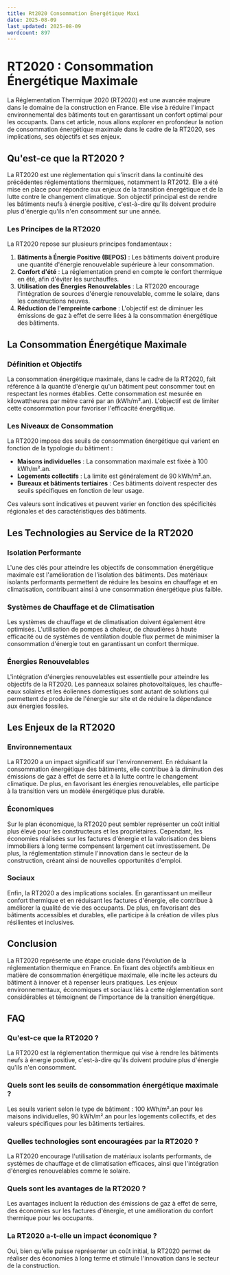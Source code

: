 ```yaml
---
title: Rt2020 Consommation Énergétique Maxi
date: 2025-08-09
last_updated: 2025-08-09
wordcount: 897
---
```


# RT2020 : Consommation Énergétique Maximale

La Réglementation Thermique 2020 (RT2020) est une avancée majeure dans le domaine de la construction en France. Elle vise à réduire l'impact environnemental des bâtiments tout en garantissant un confort optimal pour les occupants. Dans cet article, nous allons explorer en profondeur la notion de consommation énergétique maximale dans le cadre de la RT2020, ses implications, ses objectifs et ses enjeux.

## Qu'est-ce que la RT2020 ?

La RT2020 est une réglementation qui s'inscrit dans la continuité des précédentes réglementations thermiques, notamment la RT2012. Elle a été mise en place pour répondre aux enjeux de la transition énergétique et de la lutte contre le changement climatique. Son objectif principal est de rendre les bâtiments neufs à énergie positive, c'est-à-dire qu'ils doivent produire plus d'énergie qu'ils n'en consomment sur une année.

### Les Principes de la RT2020

La RT2020 repose sur plusieurs principes fondamentaux :

1. **Bâtiments à Énergie Positive (BEPOS)** : Les bâtiments doivent produire une quantité d'énergie renouvelable supérieure à leur consommation.
2. **Confort d'été** : La réglementation prend en compte le confort thermique en été, afin d'éviter les surchauffes.
3. **Utilisation des Énergies Renouvelables** : La RT2020 encourage l'intégration de sources d'énergie renouvelable, comme le solaire, dans les constructions neuves.
4. **Réduction de l'empreinte carbone** : L'objectif est de diminuer les émissions de gaz à effet de serre liées à la consommation énergétique des bâtiments.

## La Consommation Énergétique Maximale

### Définition et Objectifs

La consommation énergétique maximale, dans le cadre de la RT2020, fait référence à la quantité d'énergie qu'un bâtiment peut consommer tout en respectant les normes établies. Cette consommation est mesurée en kilowattheures par mètre carré par an (kWh/m².an). L'objectif est de limiter cette consommation pour favoriser l'efficacité énergétique.

### Les Niveaux de Consommation

La RT2020 impose des seuils de consommation énergétique qui varient en fonction de la typologie du bâtiment :

- **Maisons individuelles** : La consommation maximale est fixée à 100 kWh/m².an.
- **Logements collectifs** : La limite est généralement de 90 kWh/m².an.
- **Bureaux et bâtiments tertiaires** : Ces bâtiments doivent respecter des seuils spécifiques en fonction de leur usage.

Ces valeurs sont indicatives et peuvent varier en fonction des spécificités régionales et des caractéristiques des bâtiments.

## Les Technologies au Service de la RT2020

### Isolation Performante

L'une des clés pour atteindre les objectifs de consommation énergétique maximale est l'amélioration de l'isolation des bâtiments. Des matériaux isolants performants permettent de réduire les besoins en chauffage et en climatisation, contribuant ainsi à une consommation énergétique plus faible.

### Systèmes de Chauffage et de Climatisation

Les systèmes de chauffage et de climatisation doivent également être optimisés. L'utilisation de pompes à chaleur, de chaudières à haute efficacité ou de systèmes de ventilation double flux permet de minimiser la consommation d'énergie tout en garantissant un confort thermique.

### Énergies Renouvelables

L'intégration d'énergies renouvelables est essentielle pour atteindre les objectifs de la RT2020. Les panneaux solaires photovoltaïques, les chauffe-eaux solaires et les éoliennes domestiques sont autant de solutions qui permettent de produire de l'énergie sur site et de réduire la dépendance aux énergies fossiles.

## Les Enjeux de la RT2020

### Environnementaux

La RT2020 a un impact significatif sur l'environnement. En réduisant la consommation énergétique des bâtiments, elle contribue à la diminution des émissions de gaz à effet de serre et à la lutte contre le changement climatique. De plus, en favorisant les énergies renouvelables, elle participe à la transition vers un modèle énergétique plus durable.

### Économiques

Sur le plan économique, la RT2020 peut sembler représenter un coût initial plus élevé pour les constructeurs et les propriétaires. Cependant, les économies réalisées sur les factures d'énergie et la valorisation des biens immobiliers à long terme compensent largement cet investissement. De plus, la réglementation stimule l'innovation dans le secteur de la construction, créant ainsi de nouvelles opportunités d'emploi.

### Sociaux

Enfin, la RT2020 a des implications sociales. En garantissant un meilleur confort thermique et en réduisant les factures d'énergie, elle contribue à améliorer la qualité de vie des occupants. De plus, en favorisant des bâtiments accessibles et durables, elle participe à la création de villes plus résilientes et inclusives.

## Conclusion

La RT2020 représente une étape cruciale dans l'évolution de la réglementation thermique en France. En fixant des objectifs ambitieux en matière de consommation énergétique maximale, elle incite les acteurs du bâtiment à innover et à repenser leurs pratiques. Les enjeux environnementaux, économiques et sociaux liés à cette réglementation sont considérables et témoignent de l'importance de la transition énergétique.

## FAQ

### Qu'est-ce que la RT2020 ?

La RT2020 est la réglementation thermique qui vise à rendre les bâtiments neufs à énergie positive, c'est-à-dire qu'ils doivent produire plus d'énergie qu'ils n'en consomment.

### Quels sont les seuils de consommation énergétique maximale ?

Les seuils varient selon le type de bâtiment : 100 kWh/m².an pour les maisons individuelles, 90 kWh/m².an pour les logements collectifs, et des valeurs spécifiques pour les bâtiments tertiaires.

### Quelles technologies sont encouragées par la RT2020 ?

La RT2020 encourage l'utilisation de matériaux isolants performants, de systèmes de chauffage et de climatisation efficaces, ainsi que l'intégration d'énergies renouvelables comme le solaire.

### Quels sont les avantages de la RT2020 ?

Les avantages incluent la réduction des émissions de gaz à effet de serre, des économies sur les factures d'énergie, et une amélioration du confort thermique pour les occupants.

### La RT2020 a-t-elle un impact économique ?

Oui, bien qu'elle puisse représenter un coût initial, la RT2020 permet de réaliser des économies à long terme et stimule l'innovation dans le secteur de la construction.